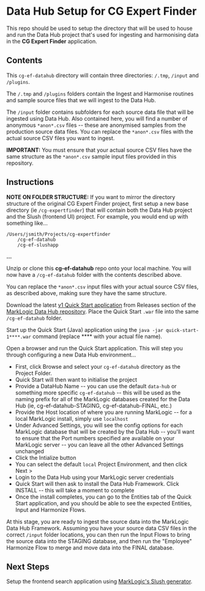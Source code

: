 # Data Hub Setup for CG Expert Finder

This repo should be used to setup the directory that will be used to house and run the Data Hub project that's used for ingesting and harmonising data in the **CG Expert Finder** application.

## Contents

This `cg-ef-datahub` directory will contain three directories: `/.tmp`, `/input` and `/plugins`.

The `/.tmp` and `/plugins` folders contain the Ingest and Harmonise routines and sample source files that we will ingest to the Data Hub.

The `/input` folder contains subfolders for each source data file that will be ingested using Data Hub. Also contained here, you will find a number of anonymous `*anon*.csv` files -- these are anonymised samples from the production source data files. You can replace the `*anon*.csv` files with the actual source CSV files you want to ingest.

**IMPORTANT:** You must ensure that your actual source CSV files have the same structure as the `*anon*.csv` sample input files provided in this repository.

## Instructions

**NOTE ON FOLDER STRUCTURE:** If you want to mirror the directory structure of the original CG Expert Finder project, first setup a new base directory (ie `/cg-expertfinder`) that will contain both the Data Hub project and the Slush (frontend UI) project. For example, you would end up with something like...

    /Users/jsmith/Projects/cg-expertfinder
        /cg-ef-datahub
        /cg-ef-slushapp
**...**

Unzip or clone this **cg-ef-datahub** repo onto your local machine. You will now have a `/cg-ef-datahub` folder with the contents described above.

You can replace the `*anon*.csv` input files with your actual source CSV files, as described above, making sure they have the same structure.

Download the latest [v1 Quick Start application](https://github.com/marklogic-community/marklogic-data-hub/releases) from Releases section of the [MarkLogic Data Hub repository](https://github.com/marklogic-community/marklogic-data-hub). Place the Quick Start `.war` file into the same `/cg-ef-datahub` folder.

Start up the Quick Start (Java) application using the `java -jar quick-start-1****.war` command (replace **** with your actual file name).

Open a browser and run the Quick Start application. This will step you through configuring a new Data Hub environment...

- First, click Browse and select your `cg-ef-datahub` directory as the Project Folder.
- Quick Start will then want to initialise the project
- Provide a DataHub Name -- you can use the default `data-hub` or something more specific `cg-ef-datahub` -- this will be used as the naming prefix for all of the MarkLogic databases created for the Data Hub (ie, cg-ef-datahub-STAGING, cg-ef-datahub-FINAL, etc.)
- Provide the Host location of where you are running MarkLogic -- for a local MarkLogic install, simply use `localhost`
- Under Advanced Settings, you will see the config options for each MarkLogic database that will be created by the Data Hub -- you'll want to ensure that the Port numbers specified are available on your MarkLogic server -- you can leave all the other Advanced Settings unchanged
- Click the Intialize button
- You can select the default `local` Project Environment, and then click Next >
- Login to the Data Hub using your MarkLogic server credentials
- Quick Start will then ask to install the Data Hub Framework. Click INSTALL -- this will take a moment to complete
- Once the install completes, you can go to the Entities tab of the Quick Start application, and you should be able to see the expected Entities, Input and Harmonize Flows.

At this stage, you are ready to ingest the source data into the MarkLogic Data Hub Framework. Assuming you have your source data CSV files in the correct `/input` folder locations, you can then run the Input Flows to bring the source data into the STAGING database, and then run the "Employee" Harmonize Flow to merge and move data into the FINAL database.

## Next Steps

Setup the frontend search application using [MarkLogic's Slush generator](https://github.com/marklogic-community/slush-marklogic-node).
